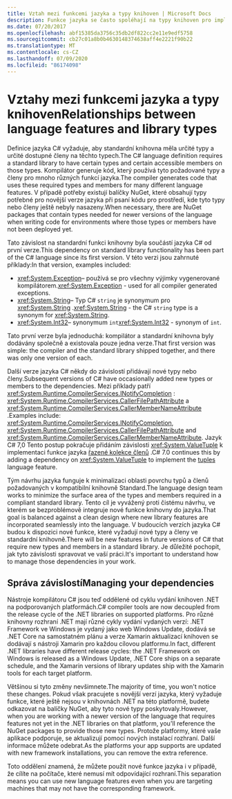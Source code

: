 ```yaml
---
title: Vztah mezi funkcemi jazyka a typy knihoven | Microsoft Docs
description: Funkce jazyka se často spoléhají na typy knihoven pro implementaci. Pochopení vztahu.
ms.date: 07/20/2017
ms.openlocfilehash: abf15385da3756c35db2df822cc2e11e9edf5758
ms.sourcegitcommit: cb27c01a8b0b4630148374638aff4e2221f90b22
ms.translationtype: MT
ms.contentlocale: cs-CZ
ms.lasthandoff: 07/09/2020
ms.locfileid: "86174098"
---
```

# <a name="relationships-between-language-features-and-library-types"></a><span data-ttu-id="5ee55-104">Vztahy mezi funkcemi jazyka a typy knihoven</span><span class="sxs-lookup"><span data-stu-id="5ee55-104">Relationships between language features and library types</span></span>

<span data-ttu-id="5ee55-105">Definice jazyka C# vyžaduje, aby standardní knihovna měla určité typy a určité dostupné členy na těchto typech.</span><span class="sxs-lookup"><span data-stu-id="5ee55-105">The C# language definition requires a standard library to have certain types and certain accessible members on those types.</span></span> <span data-ttu-id="5ee55-106">Kompilátor generuje kód, který používá tyto požadované typy a členy pro mnoho různých funkcí jazyka.</span><span class="sxs-lookup"><span data-stu-id="5ee55-106">The compiler generates code that uses these required types and members for many different language features.</span></span> <span data-ttu-id="5ee55-107">V případě potřeby existují balíčky NuGet, které obsahují typy potřebné pro novější verze jazyka při psaní kódu pro prostředí, kde tyto typy nebo členy ještě nebyly nasazeny.</span><span class="sxs-lookup"><span data-stu-id="5ee55-107">When necessary, there are NuGet packages that contain types needed for newer versions of the language when writing code for environments where those types or members have not been deployed yet.</span></span>

<span data-ttu-id="5ee55-108">Tato závislost na standardní funkci knihovny byla součástí jazyka C# od první verze.</span><span class="sxs-lookup"><span data-stu-id="5ee55-108">This dependency on standard library functionality has been part of the C# language since its first version.</span></span> <span data-ttu-id="5ee55-109">V této verzi jsou zahrnuté příklady:</span><span class="sxs-lookup"><span data-stu-id="5ee55-109">In that version, examples included:</span></span>

* <span data-ttu-id="5ee55-110"><xref:System.Exception>– používá se pro všechny výjimky vygenerované kompilátorem.</span><span class="sxs-lookup"><span data-stu-id="5ee55-110"><xref:System.Exception> - used for all compiler generated exceptions.</span></span>
* <span data-ttu-id="5ee55-111"><xref:System.String>– Typ C# `string` je synonymum pro <xref:System.String> .</span><span class="sxs-lookup"><span data-stu-id="5ee55-111"><xref:System.String> - the C# `string` type is a synonym for <xref:System.String>.</span></span>
* <span data-ttu-id="5ee55-112"><xref:System.Int32>– synonymum `int`</span><span class="sxs-lookup"><span data-stu-id="5ee55-112"><xref:System.Int32> - synonym of `int`.</span></span>

<span data-ttu-id="5ee55-113">Tato první verze byla jednoduchá: kompilátor a standardní knihovna byly dodávány společně a existovala pouze jedna verze.</span><span class="sxs-lookup"><span data-stu-id="5ee55-113">That first version was simple: the compiler and the standard library shipped together, and there was only one version of each.</span></span>

<span data-ttu-id="5ee55-114">Další verze jazyka C# někdy do závislostí přidávají nové typy nebo členy.</span><span class="sxs-lookup"><span data-stu-id="5ee55-114">Subsequent versions of C# have occasionally added new types or members to the dependencies.</span></span> <span data-ttu-id="5ee55-115">Mezi příklady patří <xref:System.Runtime.CompilerServices.INotifyCompletion> : <xref:System.Runtime.CompilerServices.CallerFilePathAttribute> a <xref:System.Runtime.CompilerServices.CallerMemberNameAttribute> .</span><span class="sxs-lookup"><span data-stu-id="5ee55-115">Examples include: <xref:System.Runtime.CompilerServices.INotifyCompletion>, <xref:System.Runtime.CompilerServices.CallerFilePathAttribute> and <xref:System.Runtime.CompilerServices.CallerMemberNameAttribute>.</span></span> <span data-ttu-id="5ee55-116">Jazyk C# 7,0 Tento postup pokračuje přidáním závislosti <xref:System.ValueTuple> k implementaci funkce jazyka [řazené kolekce členů](../language-reference/builtin-types/value-tuples.md) .</span><span class="sxs-lookup"><span data-stu-id="5ee55-116">C# 7.0 continues this by adding a dependency on <xref:System.ValueTuple> to implement the [tuples](../language-reference/builtin-types/value-tuples.md) language feature.</span></span>

<span data-ttu-id="5ee55-117">Tým návrhu jazyka funguje k minimalizaci oblasti povrchu typů a členů požadovaných v kompatibilní knihovně Standard.</span><span class="sxs-lookup"><span data-stu-id="5ee55-117">The language design team works to minimize the surface area of the types and members required in a compliant standard library.</span></span> <span data-ttu-id="5ee55-118">Tento cíl je vyvážený proti čistému návrhu, ve kterém se bezproblémově integruje nové funkce knihovny do jazyka.</span><span class="sxs-lookup"><span data-stu-id="5ee55-118">That goal is balanced against a clean design where new library features are incorporated seamlessly into the language.</span></span> <span data-ttu-id="5ee55-119">V budoucích verzích jazyka C# budou k dispozici nové funkce, které vyžadují nové typy a členy ve standardní knihovně.</span><span class="sxs-lookup"><span data-stu-id="5ee55-119">There will be new features in future versions of C# that require new types and members in a standard library.</span></span> <span data-ttu-id="5ee55-120">Je důležité pochopit, jak tyto závislosti spravovat ve vaší práci.</span><span class="sxs-lookup"><span data-stu-id="5ee55-120">It's important to understand how to manage those dependencies in your work.</span></span>

## <a name="managing-your-dependencies"></a><span data-ttu-id="5ee55-121">Správa závislostí</span><span class="sxs-lookup"><span data-stu-id="5ee55-121">Managing your dependencies</span></span>

<span data-ttu-id="5ee55-122">Nástroje kompilátoru C# jsou teď oddělené od cyklu vydání knihoven .NET na podporovaných platformách.</span><span class="sxs-lookup"><span data-stu-id="5ee55-122">C# compiler tools are now decoupled from the release cycle of the .NET libraries on supported platforms.</span></span> <span data-ttu-id="5ee55-123">Pro různé knihovny rozhraní .NET mají různé cykly vydání vydaných verzí: .NET Framework ve Windows je vydaný jako web Windows Update, dodává se .NET Core na samostatném plánu a verze Xamarin aktualizací knihoven se dodávají s nástroji Xamarin pro každou cílovou platformu.</span><span class="sxs-lookup"><span data-stu-id="5ee55-123">In fact, different .NET libraries have different release cycles: the .NET Framework on Windows is released as a Windows Update, .NET Core ships on a separate schedule, and the Xamarin versions of library updates ship with the Xamarin tools for each target platform.</span></span>

<span data-ttu-id="5ee55-124">Většinou si tyto změny nevšimnete.</span><span class="sxs-lookup"><span data-stu-id="5ee55-124">The majority of time, you won't notice these changes.</span></span> <span data-ttu-id="5ee55-125">Pokud však pracujete s novější verzí jazyka, který vyžaduje funkce, které ještě nejsou v knihovnách .NET na této platformě, budete odkazovat na balíčky NuGet, aby tyto nové typy poskytovaly.</span><span class="sxs-lookup"><span data-stu-id="5ee55-125">However, when you are working with a newer version of the language that requires features not yet in the .NET libraries on that platform, you'll reference the NuGet packages to provide those new types.</span></span>
<span data-ttu-id="5ee55-126">Protože platformy, které vaše aplikace podporuje, se aktualizují pomocí nových instalací rozhraní. Další informace můžete odebrat.</span><span class="sxs-lookup"><span data-stu-id="5ee55-126">As the platforms your app supports are updated with new framework installations, you can remove the extra reference.</span></span>

<span data-ttu-id="5ee55-127">Toto oddělení znamená, že můžete použít nové funkce jazyka i v případě, že cílíte na počítače, které nemusí mít odpovídající rozhraní.</span><span class="sxs-lookup"><span data-stu-id="5ee55-127">This separation means you can use new language features even when you are targeting machines that may not have the corresponding framework.</span></span>
